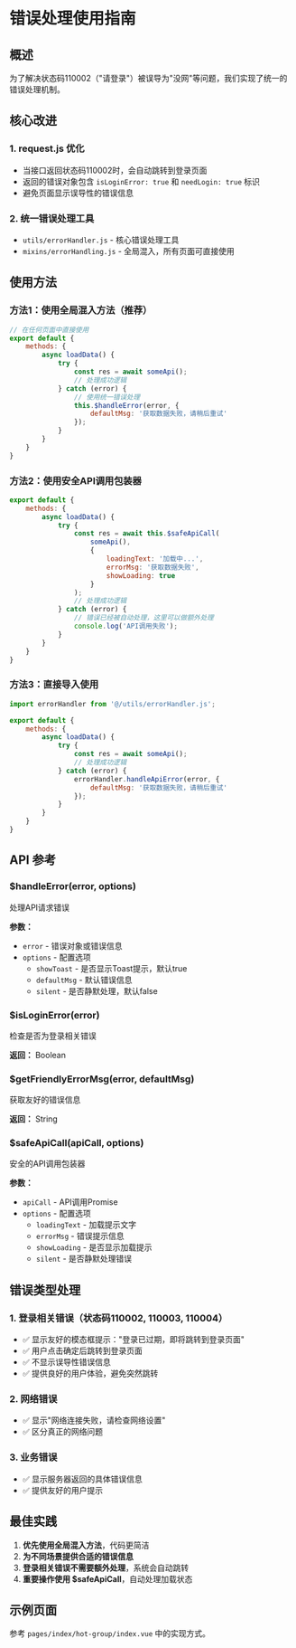 # 错误处理使用指南

## 概述

为了解决状态码110002（"请登录"）被误导为"没网"等问题，我们实现了统一的错误处理机制。

## 核心改进

### 1. request.js 优化
- 当接口返回状态码110002时，会自动跳转到登录页面
- 返回的错误对象包含 `isLoginError: true` 和 `needLogin: true` 标识
- 避免页面显示误导性的错误信息

### 2. 统一错误处理工具
- `utils/errorHandler.js` - 核心错误处理工具
- `mixins/errorHandling.js` - 全局混入，所有页面可直接使用

## 使用方法

### 方法1：使用全局混入方法（推荐）

```javascript
// 在任何页面中直接使用
export default {
    methods: {
        async loadData() {
            try {
                const res = await someApi();
                // 处理成功逻辑
            } catch (error) {
                // 使用统一错误处理
                this.$handleError(error, {
                    defaultMsg: '获取数据失败，请稍后重试'
                });
            }
        }
    }
}
```

### 方法2：使用安全API调用包装器

```javascript
export default {
    methods: {
        async loadData() {
            try {
                const res = await this.$safeApiCall(
                    someApi(), 
                    {
                        loadingText: '加载中...',
                        errorMsg: '获取数据失败',
                        showLoading: true
                    }
                );
                // 处理成功逻辑
            } catch (error) {
                // 错误已经被自动处理，这里可以做额外处理
                console.log('API调用失败');
            }
        }
    }
}
```

### 方法3：直接导入使用

```javascript
import errorHandler from '@/utils/errorHandler.js';

export default {
    methods: {
        async loadData() {
            try {
                const res = await someApi();
                // 处理成功逻辑
            } catch (error) {
                errorHandler.handleApiError(error, {
                    defaultMsg: '获取数据失败，请稍后重试'
                });
            }
        }
    }
}
```

## API 参考

### $handleError(error, options)
处理API请求错误

**参数：**
- `error` - 错误对象或错误信息
- `options` - 配置选项
  - `showToast` - 是否显示Toast提示，默认true
  - `defaultMsg` - 默认错误信息
  - `silent` - 是否静默处理，默认false

### $isLoginError(error)
检查是否为登录相关错误

**返回：** Boolean

### $getFriendlyErrorMsg(error, defaultMsg)
获取友好的错误信息

**返回：** String

### $safeApiCall(apiCall, options)
安全的API调用包装器

**参数：**
- `apiCall` - API调用Promise
- `options` - 配置选项
  - `loadingText` - 加载提示文字
  - `errorMsg` - 错误提示信息
  - `showLoading` - 是否显示加载提示
  - `silent` - 是否静默处理错误

## 错误类型处理

### 1. 登录相关错误（状态码110002, 110003, 110004）
- ✅ 显示友好的模态框提示："登录已过期，即将跳转到登录页面"
- ✅ 用户点击确定后跳转到登录页面
- ✅ 不显示误导性错误信息
- ✅ 提供良好的用户体验，避免突然跳转

### 2. 网络错误
- ✅ 显示"网络连接失败，请检查网络设置"
- ✅ 区分真正的网络问题

### 3. 业务错误
- ✅ 显示服务器返回的具体错误信息
- ✅ 提供友好的用户提示

## 最佳实践

1. **优先使用全局混入方法**，代码更简洁
2. **为不同场景提供合适的错误信息**
3. **登录相关错误不需要额外处理**，系统会自动跳转
4. **重要操作使用 $safeApiCall**，自动处理加载状态

## 示例页面

参考 `pages/index/hot-group/index.vue` 中的实现方式。
